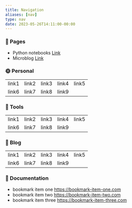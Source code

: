 ```yaml
---
title: Navigation
aliases: [nav]
type: nav
date: 2023-05-26T14:11:00-00:00
---
```


### 📑 Pages

- Python notebooks [Link](/notebooks)
- Microblog [Link](/microblog)

### 🌞 Personal

|       |       |       |       |       |
|-------|-------|-------|-------|-------|
| link1 | link2 | link3 | link4 | link5 |
| link6 | link7 | link8 | link9 |       |


### 🔨 Tools

|       |       |       |       |       |
|-------|-------|-------|-------|-------|
| link1 | link2 | link3 | link4 | link5 |
| link6 | link7 | link8 | link9 |       |

### 🍺 Blog

|       |       |       |       |       |
|-------|-------|-------|-------|-------|
| link1 | link2 | link3 | link4 | link5 |
| link6 | link7 | link8 | link9 |       |

### 📑 Documentation

- bookmark item one https://bookmark-item-one.com
- bookmark item two https://bookmark-item-two.com
- bookmark item three https://bookmark-item-three.com